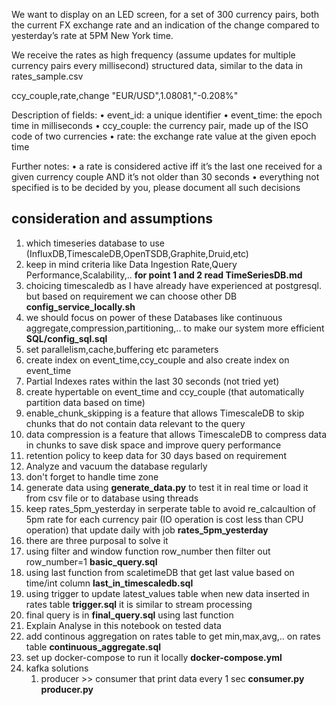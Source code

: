 We want to display on an LED screen, for a set of 300 currency pairs, both the current FX exchange rate and an indication of the change compared to yesterday’s rate at 5PM New York time.

We receive the rates as high frequency (assume updates for multiple currency pairs every
millisecond) structured data, similar to the data in rates_sample.csv

ccy_couple,rate,change
"EUR/USD",1.08081,"-0.208%"

Description of fields:
• event_id: a unique identifier
• event_time: the epoch time in milliseconds
• ccy_couple: the currency pair, made up of the ISO code of two currencies
• rate: the exchange rate value at the given epoch time

Further notes:
• a rate is considered active iff it’s the last one received for a given currency couple AND
it’s not older than 30 seconds
• everything not specified is to be decided by you, please document all such decisions

##  consideration and assumptions 
1. which timeseries database to use (InfluxDB,TimescaleDB,OpenTSDB,Graphite,Druid,etc)
2.  keep in mind criteria like Data Ingestion Rate,Query Performance,Scalability,..
   **for point 1 and 2 read TimeSeriesDB.md**
3. choicing timescaledb as I have already have experienced at postgresql. but based on requirement we can choose other DB **config_service_locally.sh**
4.  we should focus on power of these Databases like continuous aggregate,compression,partitioning,.. to make our system more efficient **SQL/config_sql.sql**
   1.  set parallelism,cache,buffering etc parameters 
   2.  create index on event_time,ccy_couple and also create index on event_time
   3.  Partial Indexes rates within the last 30 seconds (not tried yet)
   4.  create hypertable on event_time and ccy_couple (that automatically partition data based on time)
   5.  enable_chunk_skipping is a feature that allows TimescaleDB to skip chunks that do not contain data relevant to the query
   6.  data compression is a feature that allows TimescaleDB to compress data in chunks to save disk space and improve query performance
   7.  retention policy to keep data for 30 days based on requirement
   8.  Analyze and vacuum the database regularly
   9.  don't forget to handle time zone
5.  generate data using **generate_data.py** to test it in real time or load it from csv file or to database using threads
6.  keep rates_5pm_yesterday in serperate table to avoid re_calcaultion of 5pm rate for each currency pair (IO operation is cost less than CPU operation) that update daily with job **rates_5pm_yesterday** 
7.  there are three purposal to solve it 
   1.  using filter and window function row_number then filter out row_number=1 **basic_query.sql**
   2.  using last function from scaletimeDB that get last value based on time/int column **last_in_timescaledb.sql**
   3.  using trigger to update latest_values table when new data inserted in rates table **trigger.sql** it is similar to stream processing
8. final query is in **final_query.sql** using last function
9. Explain Analyse in  this notebook on tested data 
10. add continous aggregation on rates table to get min,max,avg,.. on rates table **continuous_aggregate.sql**
11. set up docker-compose to run it locally **docker-compose.yml**
12. kafka solutions 
    1.  producer >> consumer that print data every 1 sec **consumer.py** **producer.py**